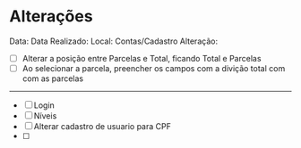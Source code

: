 # Alterações

Data:
Data Realizado:
Local: Contas/Cadastro
Alteração:

* [ ] Alterar a posição entre Parcelas e Total, ficando Total e Parcelas
* [ ] Ao selecionar a parcela, preencher os campos com a divição total com com as parcelas

---

* [ ] Login
* [ ] Níveis
* [ ] Alterar cadastro de usuario para CPF
* [ ]
